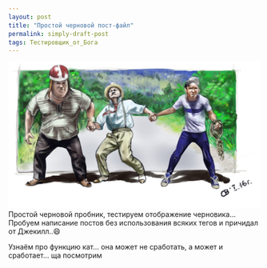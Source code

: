 ```yaml
---
layout: post
title: "Простой черновой пост-файл"
permalink: simply-draft-post
tags: Тестировщик_от_Бога
---
```


![Здесь должна была быть ваша...](./img/img_post/operaziya_bl.jpg)
Простой черновой пробник, тестируем отображение черновика...
Пробуем написание постов без использования всяких тегов и причидал от Джекилл..:smile:
<a class="read__more" href="simply-draft-post.md"></a>

Узнаём про функцию кат... она может не сработать, а может и сработает... ща посмотрим

